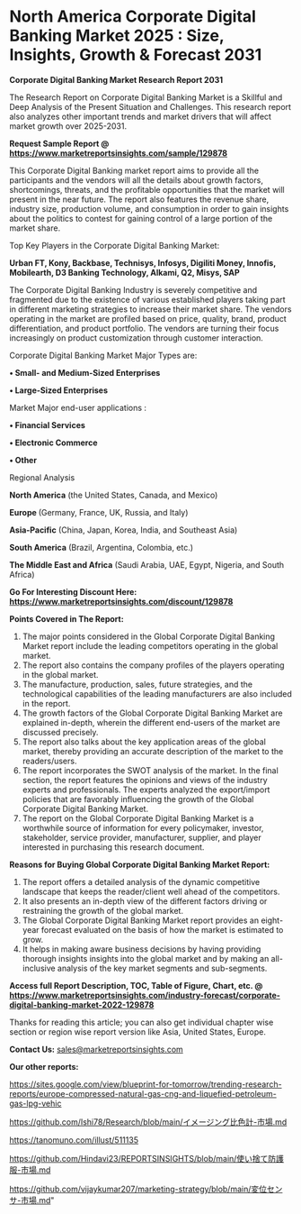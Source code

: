 # North America Corporate Digital Banking Market 2025 : Size, Insights, Growth & Forecast 2031

<strong>Corporate Digital Banking Market Research Report 2031</strong>

The Research Report on Corporate Digital Banking Market is a Skillful and Deep Analysis of the Present Situation and Challenges. This research report also analyzes other important trends and market drivers that will affect market growth over 2025-2031.

<strong>Request Sample Report @ <a href=https://www.marketreportsinsights.com/sample/129878>https://www.marketreportsinsights.com/sample/129878</a></strong>

This Corporate Digital Banking market report aims to provide all the participants and the vendors will all the details about growth factors, shortcomings, threats, and the profitable opportunities that the market will present in the near future. The report also features the revenue share, industry size, production volume, and consumption in order to gain insights about the politics to contest for gaining control of a large portion of the market share.

Top Key Players in the Corporate Digital Banking Market:

<strong>Urban FT, Kony, Backbase, Technisys, Infosys, Digiliti Money, Innofis, Mobilearth, D3 Banking Technology, Alkami, Q2, Misys, SAP</strong>

The Corporate Digital Banking Industry is severely competitive and fragmented due to the existence of various established players taking part in different marketing strategies to increase their market share. The vendors operating in the market are profiled based on price, quality, brand, product differentiation, and product portfolio. The vendors are turning their focus increasingly on product customization through customer interaction.

Corporate Digital Banking Market Major Types are:

<strong>• Small- and Medium-Sized Enterprises

• Large-Sized Enterprises</strong>

Market Major end-user applications :

<strong>• Financial Services

• Electronic Commerce

• Other</strong>

Regional Analysis

</u><strong><b>North America</b></strong> (the United States, Canada, and Mexico)

<strong><b>Europe </b></strong>(Germany, France, UK, Russia, and Italy)

<strong><b>Asia-Pacific</b></strong> (China, Japan, Korea, India, and Southeast Asia)

<strong><b>South America</b></strong> (Brazil, Argentina, Colombia, etc.)

<strong><b>The Middle East and Africa</b></strong> (Saudi Arabia, UAE, Egypt, Nigeria, and South Africa)

<strong>Go For Interesting Discount Here: <a href=https://www.marketreportsinsights.com/discount/129878>https://www.marketreportsinsights.com/discount/129878</a></strong>

<strong>Points Covered in The Report:</strong>
<ol>
  <li>The major points considered in the Global Corporate Digital Banking Market report include the leading competitors operating in the global market.</li>
  <li>The report also contains the company profiles of the players operating in the global market.</li>
  <li>The manufacture, production, sales, future strategies, and the technological capabilities of the leading manufacturers are also included in the report.</li>
  <li>The growth factors of the Global Corporate Digital Banking Market are explained in-depth, wherein the different end-users of the market are discussed precisely.</li>
  <li>The report also talks about the key application areas of the global market, thereby providing an accurate description of the market to the readers/users.</li>
  <li>The report incorporates the SWOT analysis of the market. In the final section, the report features the opinions and views of the industry experts and professionals. The experts analyzed the export/import policies that are favorably influencing the growth of the Global Corporate Digital Banking Market.</li>
  <li>The report on the Global Corporate Digital Banking Market is a worthwhile source of information for every policymaker, investor, stakeholder, service provider, manufacturer, supplier, and player interested in purchasing this research document.</li>
</ol>
<strong>Reasons for Buying Global Corporate Digital Banking Market Report:</strong>

<ol>
  <li>The report offers a detailed analysis of the dynamic competitive landscape that keeps the reader/client well ahead of the competitors.</li>
  <li>It also presents an in-depth view of the different factors driving or restraining the growth of the global market.</li>
  <li>The Global Corporate Digital Banking Market report provides an eight-year forecast evaluated on the basis of how the market is estimated to grow.</li>
  <li>It helps in making aware business decisions by having providing thorough insights insights into the global market and by making an all-inclusive analysis of the key market segments and sub-segments.</li>
</ol>
<strong>Access full Report Description, TOC, Table of Figure, Chart, etc. @ <a href=https://www.marketreportsinsights.com/industry-forecast/corporate-digital-banking-market-2022-129878>https://www.marketreportsinsights.com/industry-forecast/corporate-digital-banking-market-2022-129878</a></strong>


Thanks for reading this article; you can also get individual chapter wise section or region wise report version like Asia, United States, Europe.

<strong>Contact Us:</strong>
sales@marketreportsinsights.com

<strong>Our other reports:</strong>

<a href=https://sites.google.com/view/blueprint-for-tomorrow/trending-research-reports/europe-compressed-natural-gas-cng-and-liquefied-petroleum-gas-lpg-vehic>https://sites.google.com/view/blueprint-for-tomorrow/trending-research-reports/europe-compressed-natural-gas-cng-and-liquefied-petroleum-gas-lpg-vehic</a>

<a href=https://github.com/Ishi78/Research/blob/main/イメージング比色計-市場.md>https://github.com/Ishi78/Research/blob/main/イメージング比色計-市場.md</a>

<a href=https://tanomuno.com/illust/511135>https://tanomuno.com/illust/511135</a>

<a href=https://github.com/Hindavi23/REPORTSINSIGHTS/blob/main/使い捨て防護服-市場.md>https://github.com/Hindavi23/REPORTSINSIGHTS/blob/main/使い捨て防護服-市場.md</a>

<a href=https://github.com/vijaykumar207/marketing-strategy/blob/main/変位センサ-市場.md>https://github.com/vijaykumar207/marketing-strategy/blob/main/変位センサ-市場.md</a>"
